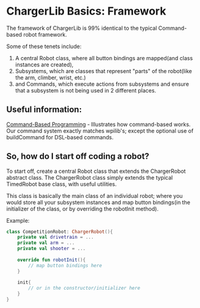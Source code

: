 # ChargerLib Basics: Framework

The framework of ChargerLib is 99% identical to the typical Command-based robot framework.

Some of these tenets include:
1. A central Robot class, where all button bindings are mapped(and class instances are created), 
2. Subsystems, which are classes that represent "parts" of the robot(like the arm, climber, wrist, etc.)
3. and Commands, which execute actions from subsystems and ensure that a subsystem is not being used in 2 different places.

## Useful information:
[Command-Based Programming](https://docs.wpilib.org/en/stable/docs/software/commandbased/what-is-command-based.html) - 
Illustrates how command-based works. Our command system exactly matches wpilib's;
except the optional use of buildCommand for DSL-based commands.

## So, how do I start off coding a robot?
To start off, create a central Robot class that extends the ChargerRobot abstract class. 
The ChargerRobot class simply extends the typical TimedRobot base class, with useful utilities.

This class is basically the main class of an individual robot; where you would store all your subsystem instances
and map button bindings(in the initializer of the class, or by overriding the robotInit method).

Example:

```kotlin
class CompetitionRobot: ChargerRobot(){
    private val drivetrain = ...
    private val arm = ...
    private val shooter = ...
    
    override fun robotInit(){
        // map button bindings here
    }
    
    init{
        // or in the constructor/initializer here
    }
}
```










